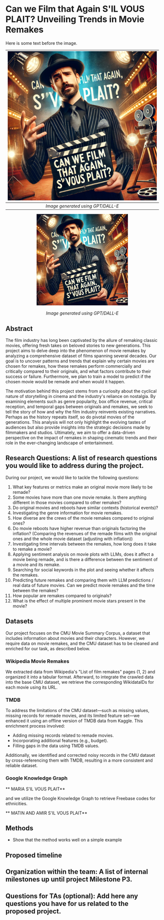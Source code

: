 # Can we Film that Again S'IL VOUS PLAIT? Unveiling Trends in Movie Remakes

Here is some text before the image.

| ![generated using GPT/DALL-E](cover_1.webp) |
|:--:|
| *Image generated using GPT/DALL-E* |

<center>
  <img src="cover_1.webp" alt="generated using GPT/DALL-E" width="300">
  <p><em>Image generated using GPT/DALL-E</em></p>
</center>

## Abstract

The film industry has long been captivated by the allure of remaking classic movies, offering fresh takes on beloved stories to new generations. This project aims to delve deep into the phenomenon of movie remakes by analyzing a comprehensive dataset of films spanning several decades. Our goal is to uncover patterns and trends that explain why certain movies are chosen for remakes, how these remakes perform commercially and critically compared to their originals, and what factors contribute to their success or failure. Furthermore, we plan to train a model to predict if the chosen movie would be remade and when would it happen.

The motivation behind this project stems from a curiosity about the cyclical nature of storytelling in cinema and the industry's reliance on nostalgia. By examining elements such as genre popularity, box office revenue, critical reception, and temporal gaps between originals and remakes, we seek to tell the story of how and why the film industry reinvents existing narratives. Perhaps as the history repeats itself, so do pivotal movies of the generations. This analysis will not only highlight the evolving tastes of audiences but also provide insights into the strategic decisions made by filmmakers and studios. Ultimately, we aim to offer a data-driven perspective on the impact of remakes in shaping cinematic trends and their role in the ever-changing landscape of entertainment.

## Research Questions: A list of research questions you would like to address during the project.
During our project, we would like to tackle the following questions: 
1. What key features or metrics make an original movie more likely to be remade?
2. Some movies have more than one movie remake. Is there anything different in those movies compared to other remakes?
3. Do original movies and reboots have similar contexts (historical events)?
4. Investigating the genre information for movie remakes.
5. How diverse are the crews of the movie remakes compared to original ones?
6. Do movie reboots have higher revenue than originals factoring the inflation? (Comparing the revenues of the remade films with the original ones and the whole movie dataset (adjusting with inflation))
7. Investigating time intervals between the remakes, how long does it take to remake a movie?
8. Applying sentiment analysis on movie plots with LLMs, does it affect a movie being remade, and is there a difference between the sentiment of a movie and its remake.
9. Searching for social keywords in the plot and seeing whether it affects the remakes.
10. Predicting future remakes and comparing them with LLM predictions / real data of future movies. Can we predict movie remakes and the time between the remakes?
11. How popular are remakes compared to originals?
12. What is the effect of multiple prominent movie stars present in the movie?

## Datasets

Our project focuses on the CMU Movie Summary Corpus, a dataset that includes information about movies and their characters. However, we require data on movie remakes, and the CMU dataset has to be cleaned and enriched for our task, as described below.

### Wikipedia Movie Remakes

We extracted data from Wikipedia's "List of film remakes" pages (1, 2) and organized it into a tabular format. Afterward, to integrate the crawled data into the base CMU dataset, we retrieve the corresponding WikidataIDs for each movie using its URL.

### TMDB

To address the limitations of the CMU dataset—such as missing values, missing records for remade movies, and its limited feature set—we enhanced it using an offline version of TMDB data from Kaggle. This enrichment process involved:

- Adding missing records related to remade movies.
- Incorporating additional features (e.g., budget).
- Filling gaps in the data using TMDB values.

Additionally, we identified and corrected noisy records in the CMU dataset by cross-referencing them with TMDB, resulting in a more consistent and reliable dataset.

### Google Knowledge Graph

** MARIA S'IL VOUS PLAIT**

and we utilize the Google Knowledge Graph to retrieve Freebase codes for ethnicities. 


** MATIN AND AMIR S'IL VOUS PLAIT**

## Methods
- Show that the method works well on a simple example

## Proposed timeline
## Organization within the team: A list of internal milestones up until project Milestone P3.
## Questions for TAs (optional): Add here any questions you have for us related to the proposed project.
